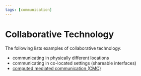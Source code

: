 ```yaml
---
tags: [communication]
---
```


# Collaborative Technology

The following lists examples of collaborative technology:
- communicating in physically different locations
- communicating in co-located settings (shareable interfaces)
- [computed mediated communication (CMC)](202305222032.md)
